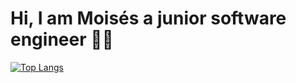 # Hi, I am Moisés a junior software engineer :man_technologist:

[![Top Langs](https://github-readme-stats.vercel.app/api/top-langs/?username=ingmoiss&layout=compact)](https://github.com/ingmoiss/github-readme-stats)


